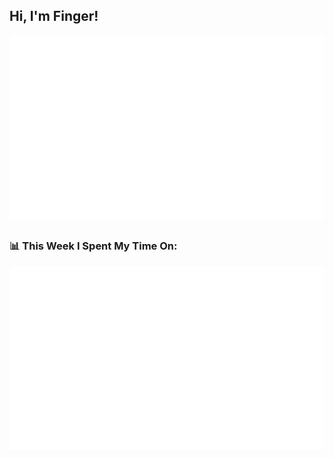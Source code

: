 <h2> Hi, I'm Finger!</h2>

<img align="right" src="https://raw.githubusercontent.com/spianmo/github-stats/master/generated/overview.svg#gh-light-mode-only">

<!-- <img align="right" height="160em" src="https://github-readme-stats-eight-theta.vercel.app/api/top-langs/?username=spianmo&layout=compact&langs_count=8&theme=algolia"/>	 -->
	
```go
package main

type Me struct {
	Name   string
	Job    string
	Code   string
	Skills string
}

func main() {
	me := &Me{
		Name:   "Finger",
		Job:    "Client-side Engineer",
		Code:   "Java, Kotlin, C#, Rust and C++ and Others",
		Skills: "Android, Security, Cross-platform client, NLP, CV, ASR ^o^",
	}
	_ = me
}
```


<h3>📊 This Week I Spent My Time On:</h3>
<img align='right' src="https://raw.githubusercontent.com/spianmo/github-stats/master/generated/languages.svg#gh-light-mode-only">

<!--START_SECTION:waka-->

```txt
Kotlin                         3 hrs 49 mins   █████████░░░░░░░░░░░░░░░░   36.25 %
TypeScript                     2 hrs 6 mins    █████░░░░░░░░░░░░░░░░░░░░   20.04 %
Dart                           1 hr 57 mins    ████▓░░░░░░░░░░░░░░░░░░░░   18.59 %
Python                         1 hr 18 mins    ███░░░░░░░░░░░░░░░░░░░░░░   12.46 %
C++                            27 mins         █░░░░░░░░░░░░░░░░░░░░░░░░   04.31 %
```

<!--END_SECTION:waka-->
